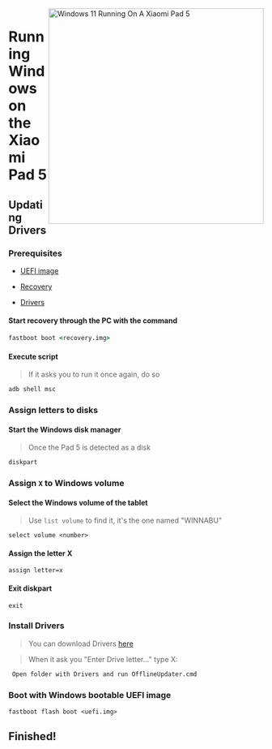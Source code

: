 <img align="right" src="https://raw.githubusercontent.com/erdilS/Port-Windows-11-Xiaomi-Pad-5/main/nabu.png" width="425" alt="Windows 11 Running On A Xiaomi Pad 5">


# Running Windows on the Xiaomi Pad 5

## Updating Drivers

### Prerequisites


- [UEFI image](https://raw.githubusercontent.com/erdilS/Port-Windows-11-Xiaomi-Pad-5/main/images/xiaomi-nabu_20240115.img)

- [Recovery](../../../../releases/tag/1.0)

- [Drivers](https://github.com/map220v/MiPad5-Drivers/releases/latest)

#### Start recovery through the PC with the command

```cmd
fastboot boot <recovery.img>
```


#### Execute script
> If it asks you to run it once again, do so
```cmd
adb shell msc
```

### Assign letters to disks

#### Start the Windows disk manager

> Once the Pad 5 is detected as a disk

```cmd
diskpart
```


### Assign `X` to Windows volume

#### Select the Windows volume of the tablet
> Use `list volume` to find it, it's the one named "WINNABU"

```diskpart
select volume <number>
```

#### Assign the letter X
```diskpart
assign letter=x
```

#### Exit diskpart
```diskpart
exit
```


### Install Drivers

> You can download Drivers [here](https://github.com/map220v/MiPad5-Drivers/releases/latest)

> When it ask you "Enter Drive letter..." type X:
```cmd
 Open folder with Drivers and run OfflineUpdater.cmd
```


### Boot with Windows bootable UEFI image

```
fastboot flash boot <uefi.img>
```

## Finished!
